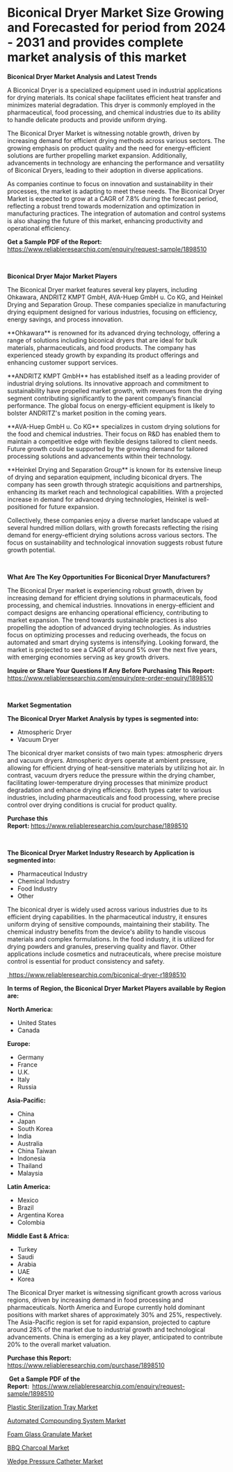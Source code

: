 <p><h1>Biconical Dryer Market Size Growing and Forecasted for period from 2024 - 2031 and provides complete market analysis of this market</h1></p><p><strong>Biconical Dryer Market Analysis and Latest Trends</strong></p>
<p><p>A Biconical Dryer is a specialized equipment used in industrial applications for drying materials. Its conical shape facilitates efficient heat transfer and minimizes material degradation. This dryer is commonly employed in the pharmaceutical, food processing, and chemical industries due to its ability to handle delicate products and provide uniform drying. </p><p>The Biconical Dryer Market is witnessing notable growth, driven by increasing demand for efficient drying methods across various sectors. The growing emphasis on product quality and the need for energy-efficient solutions are further propelling market expansion. Additionally, advancements in technology are enhancing the performance and versatility of Biconical Dryers, leading to their adoption in diverse applications. </p><p>As companies continue to focus on innovation and sustainability in their processes, the market is adapting to meet these needs. The Biconical Dryer Market is expected to grow at a CAGR of 7.8% during the forecast period, reflecting a robust trend towards modernization and optimization in manufacturing practices. The integration of automation and control systems is also shaping the future of this market, enhancing productivity and operational efficiency.</p></p>
<p><strong>Get a Sample PDF of the Report:&nbsp;</strong> <a href="https://www.reliableresearchiq.com/enquiry/request-sample/1898510?utm_campaign=104&utm_medium=2&utm_source=Github&utm_content=ia&utm_term=07112024&utm_id=biconical-dryer">https://www.reliableresearchiq.com/enquiry/request-sample/1898510</a></p>
<p>&nbsp;</p>
<p><strong>Biconical Dryer Major Market Players</strong></p>
<p><p>The Biconical Dryer market features several key players, including Ohkawara, ANDRITZ KMPT GmbH, AVA-Huep GmbH u. Co KG, and Heinkel Drying and Separation Group. These companies specialize in manufacturing drying equipment designed for various industries, focusing on efficiency, energy savings, and process innovation.</p><p>**Ohkawara** is renowned for its advanced drying technology, offering a range of solutions including biconical dryers that are ideal for bulk materials, pharmaceuticals, and food products. The company has experienced steady growth by expanding its product offerings and enhancing customer support services. </p><p>**ANDRITZ KMPT GmbH** has established itself as a leading provider of industrial drying solutions. Its innovative approach and commitment to sustainability have propelled market growth, with revenues from the drying segment contributing significantly to the parent company’s financial performance. The global focus on energy-efficient equipment is likely to bolster ANDRITZ's market position in the coming years.</p><p>**AVA-Huep GmbH u. Co KG** specializes in custom drying solutions for the food and chemical industries. Their focus on R&D has enabled them to maintain a competitive edge with flexible designs tailored to client needs. Future growth could be supported by the growing demand for tailored processing solutions and advancements within their technology.</p><p>**Heinkel Drying and Separation Group** is known for its extensive lineup of drying and separation equipment, including biconical dryers. The company has seen growth through strategic acquisitions and partnerships, enhancing its market reach and technological capabilities. With a projected increase in demand for advanced drying technologies, Heinkel is well-positioned for future expansion.</p><p>Collectively, these companies enjoy a diverse market landscape valued at several hundred million dollars, with growth forecasts reflecting the rising demand for energy-efficient drying solutions across various sectors. The focus on sustainability and technological innovation suggests robust future growth potential.</p></p>
<p>&nbsp;</p>
<p><strong>What Are The Key Opportunities For Biconical Dryer Manufacturers?</strong></p>
<p><p>The Biconical Dryer market is experiencing robust growth, driven by increasing demand for efficient drying solutions in pharmaceuticals, food processing, and chemical industries. Innovations in energy-efficient and compact designs are enhancing operational efficiency, contributing to market expansion. The trend towards sustainable practices is also propelling the adoption of advanced drying technologies. As industries focus on optimizing processes and reducing overheads, the focus on automated and smart drying systems is intensifying. Looking forward, the market is projected to see a CAGR of around 5% over the next five years, with emerging economies serving as key growth drivers.</p></p>
<p><strong>Inquire or Share Your Questions If Any Before Purchasing This Report:</strong> <a href="https://www.reliableresearchiq.com/enquiry/pre-order-enquiry/1898510?utm_campaign=104&utm_medium=2&utm_source=Github&utm_content=ia&utm_term=07112024&utm_id=biconical-dryer">https://www.reliableresearchiq.com/enquiry/pre-order-enquiry/1898510</a></p>
<p>&nbsp;</p>
<p><strong>Market Segmentation</strong></p>
<p><strong>The Biconical Dryer Market Analysis by types is segmented into:</strong></p>
<p><ul><li>Atmospheric Dryer</li><li>Vacuum Dryer</li></ul></p>
<p><p>The biconical dryer market consists of two main types: atmospheric dryers and vacuum dryers. Atmospheric dryers operate at ambient pressure, allowing for efficient drying of heat-sensitive materials by utilizing hot air. In contrast, vacuum dryers reduce the pressure within the drying chamber, facilitating lower-temperature drying processes that minimize product degradation and enhance drying efficiency. Both types cater to various industries, including pharmaceuticals and food processing, where precise control over drying conditions is crucial for product quality.</p></p>
<p><strong>Purchase this Report:&nbsp;</strong><a href="https://www.reliableresearchiq.com/purchase/1898510?utm_campaign=104&utm_medium=2&utm_source=Github&utm_content=ia&utm_term=07112024&utm_id=biconical-dryer">https://www.reliableresearchiq.com/purchase/1898510</a></p>
<p>&nbsp;</p>
<p><strong>The Biconical Dryer Market Industry Research by Application is segmented into:</strong></p>
<p><ul><li>Pharmaceutical Industry</li><li>Chemical Industry</li><li>Food Industry</li><li>Other</li></ul></p>
<p><p>The biconical dryer is widely used across various industries due to its efficient drying capabilities. In the pharmaceutical industry, it ensures uniform drying of sensitive compounds, maintaining their stability. The chemical industry benefits from the device's ability to handle viscous materials and complex formulations. In the food industry, it is utilized for drying powders and granules, preserving quality and flavor. Other applications include cosmetics and nutraceuticals, where precise moisture control is essential for product consistency and safety.</p></p>
<p><a href="https://www.reliableresearchiq.com/biconical-dryer-r1898510?utm_campaign=104&utm_medium=2&utm_source=Github&utm_content=ia&utm_term=07112024&utm_id=biconical-dryer">&nbsp;https://www.reliableresearchiq.com/biconical-dryer-r1898510</a></p>
<p><strong>In terms of Region, the Biconical Dryer Market Players available by Region are:</strong></p>
<p>
    <p> <strong> North America: </strong>
        <ul>
            <li>United States</li>
            <li>Canada</li>
        </ul>
        </p> 
    <p> <strong> Europe: </strong>
        <ul>
            <li>Germany</li>
            <li>France</li>
            <li>U.K.</li>
            <li>Italy</li>
            <li>Russia</li>
        </ul>
        </p> 
    <p> <strong> Asia-Pacific: </strong>
        <ul>
            <li>China</li>
            <li>Japan</li>
            <li>South Korea</li>
            <li>India</li>
            <li>Australia</li>
            <li>China Taiwan</li>
            <li>Indonesia</li>
            <li>Thailand</li>
            <li>Malaysia</li>
        </ul>
        </p> 
    <p> <strong> Latin America: </strong>
        <ul>
            <li>Mexico</li>
            <li>Brazil</li>
            <li>Argentina Korea</li>
            <li>Colombia</li>
        </ul>
        </p> 
    <p> <strong> Middle East & Africa: </strong>
        <ul>
            <li>Turkey</li>
            <li>Saudi</li>
            <li>Arabia</li>
            <li>UAE</li>
            <li>Korea</li>
        </ul>
    </p>
    </p>
<p><p>The Biconical Dryer market is witnessing significant growth across various regions, driven by increasing demand in food processing and pharmaceuticals. North America and Europe currently hold dominant positions with market shares of approximately 30% and 25%, respectively. The Asia-Pacific region is set for rapid expansion, projected to capture around 28% of the market due to industrial growth and technological advancements. China is emerging as a key player, anticipated to contribute 20% to the overall market valuation.</p></p>
<p><strong>Purchase this Report: </strong><a href="https://www.reliableresearchiq.com/purchase/1898510?utm_campaign=104&utm_medium=2&utm_source=Github&utm_content=ia&utm_term=07112024&utm_id=biconical-dryer">https://www.reliableresearchiq.com/purchase/1898510</a></p>
<p>&nbsp;<strong>Get a Sample PDF of the Report:&nbsp;&nbsp;</strong><a href="https://www.reliableresearchiq.com/enquiry/request-sample/1898510?utm_campaign=104&utm_medium=2&utm_source=Github&utm_content=ia&utm_term=07112024&utm_id=biconical-dryer">https://www.reliableresearchiq.com/enquiry/request-sample/1898510</a></p>
<p><strong></strong></p>
<p><p><a href="https://issuu.com/reportprime-2/docs/plastic-sterilization-tray-market-s_c019ce79cc4e2c?utm_campaign=104&utm_medium=2&utm_source=Github&utm_content=ia&utm_term=07112024&utm_id=biconical-dryer">Plastic Sterilization Tray Market</a></p><p><a href="https://issuu.com/reportprime-2/docs/automated-compounding-system-market_aed54bcfc4a3db?utm_campaign=104&utm_medium=2&utm_source=Github&utm_content=ia&utm_term=07112024&utm_id=biconical-dryer">Automated Compounding System Market</a></p><p><a href="https://github.com/diedrer4btm/Market-Research-Report-List-1/blob/main/foam-glass-granulate-market.md?utm_campaign=104&utm_medium=2&utm_source=Github&utm_content=ia&utm_term=07112024&utm_id=biconical-dryer">Foam Glass Granulate Market</a></p><p><a href="https://github.com/brookiqhurne/Market-Research-Report-List-1/blob/main/bbq-charcoal-market.md?utm_campaign=104&utm_medium=2&utm_source=Github&utm_content=ia&utm_term=07112024&utm_id=biconical-dryer">BBQ Charcoal Market</a></p><p><a href="https://issuu.com/reportprime-2/docs/wedge-pressure-catheter-market-size_4e54d8650e0c3f?utm_campaign=104&utm_medium=2&utm_source=Github&utm_content=ia&utm_term=07112024&utm_id=biconical-dryer">Wedge Pressure Catheter Market</a></p></p>